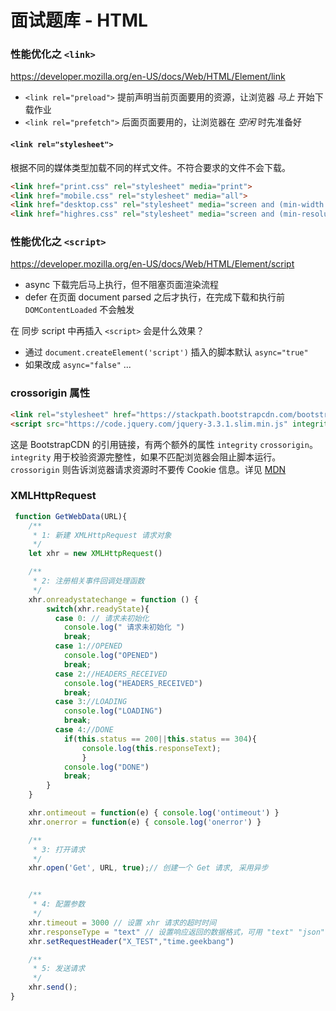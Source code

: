 # 面试题库 - HTML


### 性能优化之 `<link>`

https://developer.mozilla.org/en-US/docs/Web/HTML/Element/link

* `<link rel="preload">` 提前声明当前页面要用的资源，让浏览器 *马上* 开始下载作业
* `<link rel="prefetch">` 后面页面要用的，让浏览器在 *空闲* 时先准备好

#### `<link rel="stylesheet">`

根据不同的媒体类型加载不同的样式文件。不符合要求的文件不会下载。

```html
<link href="print.css" rel="stylesheet" media="print">
<link href="mobile.css" rel="stylesheet" media="all">
<link href="desktop.css" rel="stylesheet" media="screen and (min-width: 600px)">
<link href="highres.css" rel="stylesheet" media="screen and (min-resolution: 300dpi)">
```

### 性能优化之 `<script>`

https://developer.mozilla.org/en-US/docs/Web/HTML/Element/script

* async 下载完后马上执行，但不阻塞页面渲染流程
* defer 在页面 document parsed 之后才执行，在完成下载和执行前 `DOMContentLoaded` 不会触发

在 同步 script 中再插入 `<script>` 会是什么效果？
* 通过 `document.createElement('script')` 插入的脚本默认 `async="true"`
* 如果改成 `async="false"` ...

### crossorigin 属性

```html
<link rel="stylesheet" href="https://stackpath.bootstrapcdn.com/bootstrap/4.3.1/css/bootstrap.min.css" integrity="sha384-ggOyR0iXCbMQv3Xipma34MD+dH/1fQ784/j6cY/iJTQUOhcWr7x9JvoRxT2MZw1T" crossorigin="anonymous">
<script src="https://code.jquery.com/jquery-3.3.1.slim.min.js" integrity="sha384-q8i/X+965DzO0rT7abK41JStQIAqVgRVzpbzo5smXKp4YfRvH+8abtTE1Pi6jizo" crossorigin="anonymous"></script>
```

这是 BootstrapCDN 的引用链接，有两个额外的属性 `integrity` `crossorigin`。`integrity` 用于校验资源完整性，如果不匹配浏览器会阻止脚本运行。`crossorigin` 则告诉浏览器请求资源时不要传 Cookie 信息。详见 [MDN](https://developer.mozilla.org/en-US/docs/Web/HTML/CORS_settings_attributes)

### XMLHttpRequest

```js
 function GetWebData(URL){
    /**
     * 1: 新建 XMLHttpRequest 请求对象
     */
    let xhr = new XMLHttpRequest()

    /**
     * 2: 注册相关事件回调处理函数 
     */
    xhr.onreadystatechange = function () {
        switch(xhr.readyState){
          case 0: // 请求未初始化
            console.log(" 请求未初始化 ")
            break;
          case 1://OPENED
            console.log("OPENED")
            break;
          case 2://HEADERS_RECEIVED
            console.log("HEADERS_RECEIVED")
            break;
          case 3://LOADING  
            console.log("LOADING")
            break;
          case 4://DONE
            if(this.status == 200||this.status == 304){
                console.log(this.responseText);
                }
            console.log("DONE")
            break;
        }
    }

    xhr.ontimeout = function(e) { console.log('ontimeout') }
    xhr.onerror = function(e) { console.log('onerror') }

    /**
     * 3: 打开请求
     */
    xhr.open('Get', URL, true);// 创建一个 Get 请求, 采用异步


    /**
     * 4: 配置参数
     */
    xhr.timeout = 3000 // 设置 xhr 请求的超时时间
    xhr.responseType = "text" // 设置响应返回的数据格式，可用 "text" "json" "document" "blob" "arraybuffer"
    xhr.setRequestHeader("X_TEST","time.geekbang")

    /**
     * 5: 发送请求
     */
    xhr.send();
}
```
